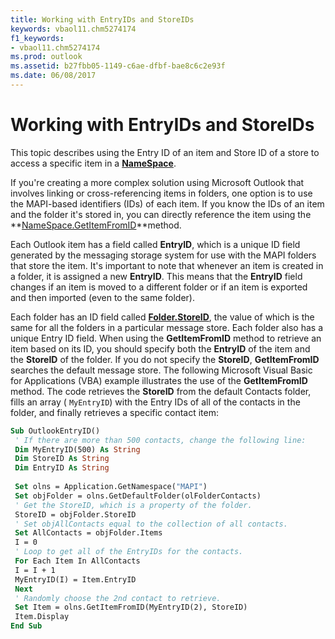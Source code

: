 ```yaml
---
title: Working with EntryIDs and StoreIDs
keywords: vbaol11.chm5274174
f1_keywords:
- vbaol11.chm5274174
ms.prod: outlook
ms.assetid: b27fbb05-1149-c6ae-dfbf-bae8c6c2e93f
ms.date: 06/08/2017
---
```



# Working with EntryIDs and StoreIDs

This topic describes using the Entry ID of an item and Store ID of a store to access a specific item in a  **[NameSpace](namespace-object-outlook.md)**.

If you're creating a more complex solution using Microsoft Outlook that involves linking or cross-referencing items in folders, one option is to use the MAPI-based identifiers (IDs) of each item. If you know the IDs of an item and the folder it's stored in, you can directly reference the item using the  **[NameSpace.GetItemFromID](namespace-getitemfromid-method-outlook.md)**method.

Each Outlook item has a field called  **EntryID**, which is a unique ID field generated by the messaging storage system for use with the MAPI folders that store the item. It's important to note that whenever an item is created in a folder, it is assigned a new  **EntryID**. This means that the  **EntryID** field changes if an item is moved to a different folder or if an item is exported and then imported (even to the same folder).

Each folder has an ID field called  **[Folder.StoreID](folder-storeid-property-outlook.md)**, the value of which is the same for all the folders in a particular message store. Each folder also has a unique Entry ID field.
When using the  **GetItemFromID** method to retrieve an item based on its ID, you should specify both the **EntryID** of the item and the **StoreID** of the folder. If you do not specify the **StoreID**,  **GetItemFromID** searches the default message store.
The following Microsoft Visual Basic for Applications (VBA) example illustrates the use of the  **GetItemFromID** method. The code retrieves the **StoreID** from the default Contacts folder, fills an array ( `MyEntryID`) with the Entry IDs of all of the contacts in the folder, and finally retrieves a specific contact item:



```vb
Sub OutlookEntryID() 
 ' If there are more than 500 contacts, change the following line: 
 Dim MyEntryID(500) As String 
 Dim StoreID As String 
 Dim EntryID As String 
 
 Set olns = Application.GetNamespace("MAPI") 
 Set objFolder = olns.GetDefaultFolder(olFolderContacts) 
 ' Get the StoreID, which is a property of the folder. 
 StoreID = objFolder.StoreID 
 ' Set objAllContacts equal to the collection of all contacts. 
 Set AllContacts = objFolder.Items 
 I = 0 
 ' Loop to get all of the EntryIDs for the contacts. 
 For Each Item In AllContacts 
 I = I + 1 
 MyEntryID(I) = Item.EntryID 
 Next 
 ' Randomly choose the 2nd contact to retrieve. 
 Set Item = olns.GetItemFromID(MyEntryID(2), StoreID) 
 Item.Display 
End Sub
```


